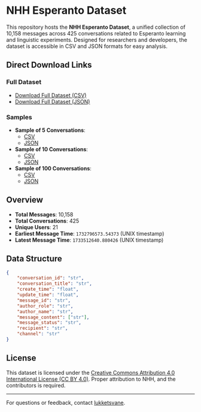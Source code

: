 # NHH Esperanto Dataset

This repository hosts the **NHH Esperanto Dataset**, a unified collection of 10,158 messages across 425 conversations related to Esperanto learning and linguistic experiments. Designed for researchers and developers, the dataset is accessible in CSV and JSON formats for easy analysis.

## Direct Download Links

### Full Dataset
- [Download Full Dataset (CSV)](https://github.com/lukketsvane/nhh-esperanto/raw/main/unified_conversation_data.csv)
- [Download Full Dataset (JSON)](https://github.com/lukketsvane/nhh-esperanto/raw/main/unified_conversation_data.json)

### Samples
- **Sample of 5 Conversations**:
  - [CSV](https://github.com/lukketsvane/nhh-esperanto/raw/main/unified_sample_5.csv)  
  - [JSON](https://github.com/lukketsvane/nhh-esperanto/raw/main/unified_sample_5.json)
- **Sample of 10 Conversations**:
  - [CSV](https://github.com/lukketsvane/nhh-esperanto/raw/main/unified_sample_10.csv)  
  - [JSON](https://github.com/lukketsvane/nhh-esperanto/raw/main/unified_sample_10.json)
- **Sample of 100 Conversations**:
  - [CSV](https://github.com/lukketsvane/nhh-esperanto/raw/main/unified_sample_100.csv)  
  - [JSON](https://github.com/lukketsvane/nhh-esperanto/raw/main/unified_sample_100.json)

## Overview

- **Total Messages**: 10,158
- **Total Conversations**: 425
- **Unique Users**: 21
- **Earliest Message Time**: `1732796573.54373` (UNIX timestamp)
- **Latest Message Time**: `1733512640.880426` (UNIX timestamp)

## Data Structure

```json
{
    "conversation_id": "str",
    "conversation_title": "str",
    "create_time": "float",
    "update_time": "float",
    "message_id": "str",
    "author_role": "str",
    "author_name": "str",
    "message_content": ["str"],
    "message_status": "str",
    "recipient": "str",
    "channel": "str"
}
```

## License

This dataset is licensed under the [Creative Commons Attribution 4.0 International License (CC BY 4.0)](https://creativecommons.org/licenses/by/4.0/). Proper attribution to NHH, and the contributors is required.

---

For questions or feedback, contact [lukketsvane](https://github.com/lukketsvane).
